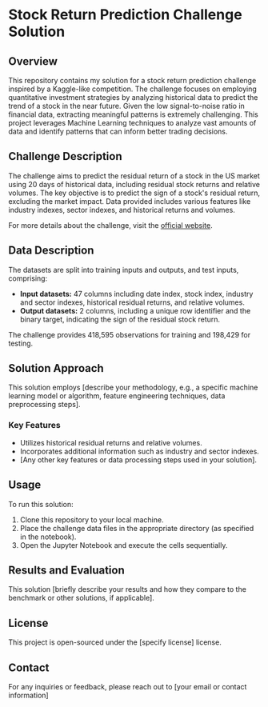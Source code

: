 # Stock Return Prediction Challenge Solution

## Overview

This repository contains my solution for a stock return prediction challenge inspired by a Kaggle-like competition. The challenge focuses on employing quantitative investment strategies by analyzing historical data to predict the trend of a stock in the near future. Given the low signal-to-noise ratio in financial data, extracting meaningful patterns is extremely challenging. This project leverages Machine Learning techniques to analyze vast amounts of data and identify patterns that can inform better trading decisions.

## Challenge Description

The challenge aims to predict the residual return of a stock in the US market using 20 days of historical data, including residual stock returns and relative volumes. The key objective is to predict the sign of a stock's residual return, excluding the market impact. Data provided includes various features like industry indexes, sector indexes, and historical returns and volumes.

For more details about the challenge, visit the [official website](https://challengedata.ens.fr/participants/challenges/23/).

## Data Description

The datasets are split into training inputs and outputs, and test inputs, comprising:

- **Input datasets:** 47 columns including date index, stock index, industry and sector indexes, historical residual returns, and relative volumes.
- **Output datasets:** 2 columns, including a unique row identifier and the binary target, indicating the sign of the residual stock return.

The challenge provides 418,595 observations for training and 198,429 for testing.

## Solution Approach

This solution employs [describe your methodology, e.g., a specific machine learning model or algorithm, feature engineering techniques, data preprocessing steps].

### Key Features

- Utilizes historical residual returns and relative volumes.
- Incorporates additional information such as industry and sector indexes.
- [Any other key features or data processing steps used in your solution].


## Usage

To run this solution:

1. Clone this repository to your local machine.
2. Place the challenge data files in the appropriate directory (as specified in the notebook).
3. Open the Jupyter Notebook and execute the cells sequentially.

## Results and Evaluation

This solution [briefly describe your results and how they compare to the benchmark or other solutions, if applicable].

## License

This project is open-sourced under the [specify license] license.

## Contact

For any inquiries or feedback, please reach out to [your email or contact information]